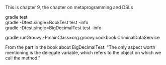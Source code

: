 This is chapter 9, the chapter on metaprogramming and DSLs    

gradle test   
gradle -Dtest.single=BookTest test -info    
gradle -Dtest.single=BigDecimalTest test -info    

gradle runGroovy -PmainClass=org.groovy.cookbook.CriminalDataService

From the part in the book about BigDecimalTest: "The only aspect worth mentioning is the delegate variable, which refers to the object on which we call the method."    



